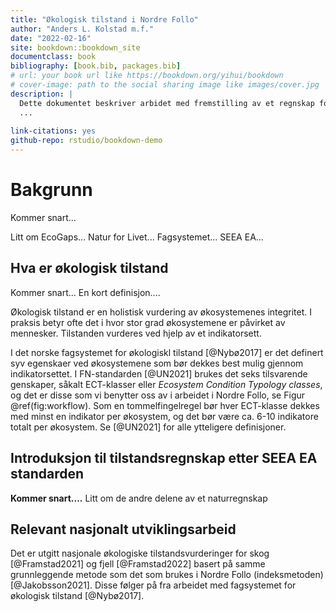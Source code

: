 ```yaml
--- 
title: "Økologisk tilstand i Nordre Follo"
author: "Anders L. Kolstad m.f."
date: "2022-02-16"
site: bookdown::bookdown_site
documentclass: book
bibliography: [book.bib, packages.bib]
# url: your book url like https://bookdown.org/yihui/bookdown
# cover-image: path to the social sharing image like images/cover.jpg
description: |
  Dette dokumentet beskriver arbidet med fremstilling av et regnskap for økologsik tilstand i Nordre Follo kommune, anno 2022.
  ...
  
link-citations: yes
github-repo: rstudio/bookdown-demo
---
```


# Bakgrunn

Kommer snart...

Litt om EcoGaps...
Natur for Livet...
Fagsystemet...
SEEA EA...


## Hva er økologisk tilstand

Kommer snart...
En kort definisjon....

Økologisk tilstand er en holistisk vurdering av økosystemenes integritet. I praksis betyr ofte det i hvor stor grad økosystemene er påvirket av mennesker. Tilstanden vurderes ved hjelp av et indikatorsett. 

I det norske fagsystemet for økologiskl tilstand [@Nybø2017] er det definert syv egenskaer ved økosystemene som bør dekkes best mulig gjennom indikatorsettet.
I FN-standarden [@UN2021] brukes det seks tilsvarende genskaper, såkalt ECT-klasser eller *Ecosystem Condition Typology classes*, og det er disse som vi benytter oss av i arbeidet i Nordre Follo, se Figur \@ref(fig:workflow). 
Som en tommelfingelregel bør hver ECT-klasse dekkes med minst en indikator per økosystem, og det bør være ca. 6-10 indikatore totalt per økosystem.
Se [@UN2021] for alle ytteligere definisjoner.







## Introduksjon til tilstandsregnskap etter SEEA EA standarden

**Kommer snart....**
Litt om de andre delene av et naturregnskap




## Relevant nasjonalt utviklingsarbeid

Det er utgitt nasjonale økologiske tilstandsvurderinger for skog [@Framstad2021] og fjell [@Framstad2022] basert på samme grunnleggende metode som det som brukes i Nordre Follo (indeksmetoden) [@Jakobsson2021]. Disse følger på fra arbeidet med fagsystemet for økologisk tilstand [@Nybø2017].









